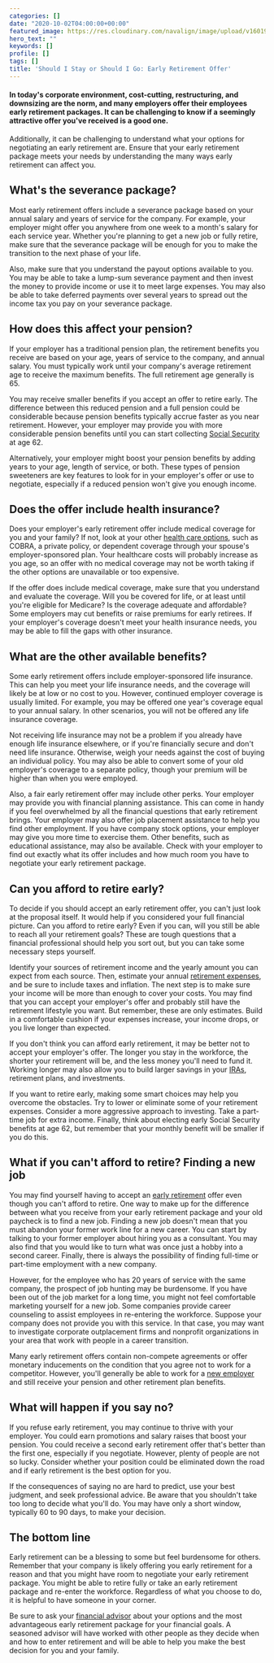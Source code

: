 ```yaml
---
categories: []
date: "2020-10-02T04:00:00+00:00"
featured_image: https://res.cloudinary.com/navalign/image/upload/v1601915765/caleb-jones-J3JMyXWQHXU-unsplash_mcxuxb.jpg
hero_text: ""
keywords: []
profile: []
tags: []
title: 'Should I Stay or Should I Go: Early Retirement Offer'
---
```

#### In today's corporate environment, cost-cutting, restructuring, and downsizing are the norm, and many employers offer their employees early retirement packages. It can be challenging to know if a seemingly attractive offer you've received is a good one. 

Additionally, it can be challenging to understand what your options for negotiating an early retirement are. Ensure that your early retirement package meets your needs by understanding the many ways early retirement can affect you.

## What's the severance package?

Most early retirement offers include a severance package based on your annual salary and years of service for the company. For example, your employer might offer you anywhere from one week to a month's salary for each service year. Whether you're planning to get a new job or fully retire, make sure that the severance package will be enough for you to make the transition to the next phase of your life.

Also, make sure that you understand the payout options available to you. You may be able to take a lump-sum severance payment and then invest the money to provide income or use it to meet large expenses. You may also be able to take deferred payments over several years to spread out the income tax you pay on your severance package.

## How does this affect your pension?

If your employer has a traditional pension plan, the retirement benefits you receive are based on your age, years of service to the company, and annual salary. You must typically work until your company's average retirement age to receive the maximum benefits. The full retirement age generally is 65.

You may receive smaller benefits if you accept an offer to retire early. The difference between this reduced pension and a full pension could be considerable because pension benefits typically accrue faster as you near retirement. However, your employer may provide you with more considerable pension benefits until you can start collecting [Social Security](https://navalign.com/updates/top-5-social-security-myths-debunked/) at age 62.

Alternatively, your employer might boost your pension benefits by adding years to your age, length of service, or both. These types of pension sweeteners are key features to look for in your employer's offer or use to negotiate, especially if a reduced pension won't give you enough income.

## Does the offer include health insurance?

Does your employer's early retirement offer include medical coverage for you and your family? If not, look at your other [health care options](https://www.healthcare.gov/unemployed/coverage/), such as COBRA, a private policy, or dependent coverage through your spouse's employer-sponsored plan. Your healthcare costs will probably increase as you age, so an offer with no medical coverage may not be worth taking if the other options are unavailable or too expensive.

If the offer does include medical coverage, make sure that you understand and evaluate the coverage. Will you be covered for life, or at least until you're eligible for Medicare? Is the coverage adequate and affordable? Some employers may cut benefits or raise premiums for early retirees. If your employer's coverage doesn't meet your health insurance needs, you may be able to fill the gaps with other insurance.

## What are the other available benefits?

Some early retirement offers include employer-sponsored life insurance. This can help you meet your life insurance needs, and the coverage will likely be at low or no cost to you. However, continued employer coverage is usually limited. For example, you may be offered one year's coverage equal to your annual salary. In other scenarios, you will not be offered any life insurance coverage.

Not receiving life insurance may not be a problem if you already have enough life insurance elsewhere, or if you're financially secure and don't need life insurance. Otherwise, weigh your needs against the cost of buying an individual policy. You may also be able to convert some of your old employer's coverage to a separate policy, though your premium will be higher than when you were employed.

Also, a fair early retirement offer may include other perks. Your employer may provide you with financial planning assistance. This can come in handy if you feel overwhelmed by all the financial questions that early retirement brings. Your employer may also offer job placement assistance to help you find other employment. If you have company stock options, your employer may give you more time to exercise them. Other benefits, such as educational assistance, may also be available. Check with your employer to find out exactly what its offer includes and how much room you have to negotiate your early retirement package.

## Can you afford to retire early?

To decide if you should accept an early retirement offer, you can't just look at the proposal itself. It would help if you considered your full financial picture. Can you afford to retire early? Even if you can, will you still be able to reach all your retirement goals? These are tough questions that a financial professional should help you sort out, but you can take some necessary steps yourself.

Identify your sources of retirement income and the yearly amount you can expect from each source. Then, estimate your annual [retirement expenses](https://navalign.com/updates/what-expenses-should-i-expect-to-change-in-retirement/), and be sure to include taxes and inflation. The next step is to make sure your income will be more than enough to cover your costs. You may find that you can accept your employer's offer and probably still have the retirement lifestyle you want. But remember, these are only estimates. Build in a comfortable cushion if your expenses increase, your income drops, or you live longer than expected.

If you don't think you can afford early retirement, it may be better not to accept your employer's offer. The longer you stay in the workforce, the shorter your retirement will be, and the less money you'll need to fund it. Working longer may also allow you to build larger savings in your [IRAs](https://navalign.com/updates/traditional-vs-roth-ira-which-one-is-right-for-you/), retirement plans, and investments.

If you want to retire early, making some smart choices may help you overcome the obstacles. Try to lower or eliminate some of your retirement expenses. Consider a more aggressive approach to investing. Take a part-time job for extra income. Finally, think about electing early Social Security benefits at age 62, but remember that your monthly benefit will be smaller if you do this.

## What if you can't afford to retire? Finding a new job

You may find yourself having to accept an [early retirement](https://navalign.com/updates/how-to-retire-before-60/) offer even though you can't afford to retire. One way to make up for the difference between what you receive from your early retirement package and your old paycheck is to find a new job. Finding a new job doesn't mean that you must abandon your former work line for a new career. You can start by talking to your former employer about hiring you as a consultant. You may also find that you would like to turn what was once just a hobby into a second career. Finally, there is always the possibility of finding full-time or part-time employment with a new company.

However, for the employee who has 20 years of service with the same company, the prospect of job hunting may be burdensome. If you have been out of the job market for a long time, you might not feel comfortable marketing yourself for a new job. Some companies provide career counseling to assist employees in re-entering the workforce. Suppose your company does not provide you with this service. In that case, you may want to investigate corporate outplacement firms and nonprofit organizations in your area that work with people in a career transition.

Many early retirement offers contain non-compete agreements or offer monetary inducements on the condition that you agree not to work for a competitor. However, you'll generally be able to work for a [new employer](https://navalign.com/updates/what-to-do-with-your-401-k-if-you-change-jobs/) and still receive your pension and other retirement plan benefits.

## What will happen if you say no?

If you refuse early retirement, you may continue to thrive with your employer. You could earn promotions and salary raises that boost your pension. You could receive a second early retirement offer that's better than the first one, especially if you negotiate. However, plenty of people are not so lucky. Consider whether your position could be eliminated down the road and if early retirement is the best option for you.

If the consequences of saying no are hard to predict, use your best judgment, and seek professional advice. Be aware that you shouldn't take too long to decide what you'll do. You may have only a short window, typically 60 to 90 days, to make your decision.

## The bottom line

Early retirement can be a blessing to some but feel burdensome for others. Remember that your company is likely offering you early retirement for a reason and that you might have room to negotiate your early retirement package. You might be able to retire fully or take an early retirement package and re-enter the workforce. Regardless of what you choose to do, it is helpful to have someone in your corner.

Be sure to ask your [financial advisor](https://navalign.com/) about your options and the most advantageous early retirement package for your financial goals. A seasoned advisor will have worked with other people as they decide when and how to enter retirement and will be able to help you make the best decision for you and your family.